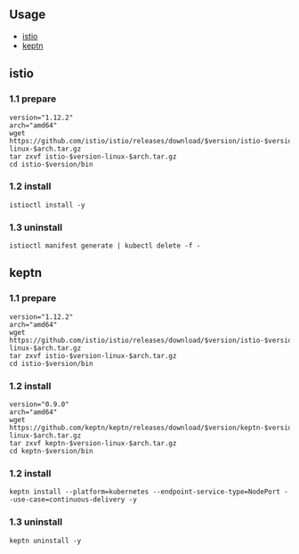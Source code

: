 ## Usage

- [istio](#istio)
- [keptn](#keptn)


## istio

### 1.1 prepare
```
version="1.12.2"
arch="amd64"
wget https://github.com/istio/istio/releases/download/$version/istio-$version-linux-$arch.tar.gz
tar zxvf istio-$version-linux-$arch.tar.gz
cd istio-$version/bin
```

### 1.2 install

```
istioctl install -y
```

### 1.3 uninstall

```
istioctl manifest generate | kubectl delete -f -
```

## keptn

### 1.1 prepare
```
version="1.12.2"
arch="amd64"
wget https://github.com/istio/istio/releases/download/$version/istio-$version-linux-$arch.tar.gz
tar zxvf istio-$version-linux-$arch.tar.gz
cd istio-$version/bin
```

### 1.2 install


```
version="0.9.0"
arch="amd64"
wget https://github.com/keptn/keptn/releases/download/$version/keptn-$version-linux-$arch.tar.gz
tar zxvf keptn-$version-linux-$arch.tar.gz
cd keptn-$version/bin
```

### 1.2 install

```
keptn install --platform=kubernetes --endpoint-service-type=NodePort --use-case=continuous-delivery -y
```

### 1.3 uninstall

```
keptn uninstall -y
```
